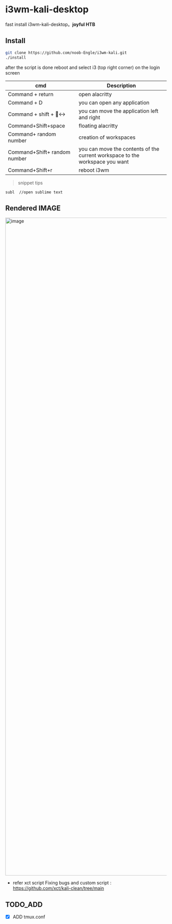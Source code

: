 # i3wm-kali-desktop

fast install i3wm-kali-desktop。**joyful HTB**


## Install
```bash
git clone https://github.com/noob-Engle/i3wm-kali.git
./install
```
after the script is done reboot and select i3 (top right corner) on the login screen



| cmd                     | Description            |
| ----------------------- | ---------------------- |
| Command + return        | open alacritty                 |
| Command + D             | you can open any application              |
| Command + shift + 🙂‍↔ | you can move the application left and right              |
| Command+Shift+space     | floating   alacritty                 |
| Command+ random number            | creation of workspaces                 |
| Command+Shift+ random number      | you can move the contents of the current workspace to the workspace you want |
| Command+Shift+r         | reboot i3wm                 |

>snippet tips

```bash
subl  //open sublime text
```


## Rendered IMAGE

<img width="2047" alt="image" src="https://github.com/user-attachments/assets/231cfe12-46c7-4477-b340-cfe891c396e2">


- refer xct script Fixing bugs and custom script : https://github.com/xct/kali-clean/tree/main

## TODO_ADD
- [x] ADD tmux.conf  
